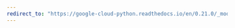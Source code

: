 ```yaml
---
redirect_to: "https://google-cloud-python.readthedocs.io/en/0.21.0/_modules/google/cloud/dns/zone.html"
---
```


